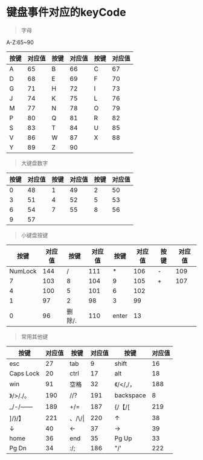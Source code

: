 # 键盘事件对应的keyCode

>字母

A-Z:65~90

|按键|对应值|按键|对应值|按键|对应值|
|----|-----|----|-----|----|-----|
|A|65|B|66|C|67|
|D|68|E|69|F|70|
|G|71|H|72|I|73|
|J|74|K|75|L|76|
|M|77|N|78|O|79|
|P|80|Q|81|R|82|
|S|83|T|84|U|85|
|V|86|W|87|X|88|
|Y|89|Z|90|||


>大键盘数字

|按键|对应值|按键|对应值|按键|对应值|
|----|-----|----|-----|----|-----|
|0|48|1|49|2|50|
|3|51|4|52|5|53|
|6|54|7|55|8|56|
|9|57|||||

>小键盘按键

|按键|对应值|按键|对应值|按键|对应值|按键|对应值|
|----|-----|----|-----|----|-----|----|-----|
|NumLock|144|/|111|*|106|-|109|
|7|103|8|104|9|105|+|107|
|4|100|5|101|6|102|||
|1|97|2|98|3|99|||
|0|96|删除/.|110|enter|13|||

>常用其他键

|按键|对应值|按键|对应值|按键|对应值|
|----|----|----|----|----|----|
|esc|27|tab|9|shift|16|
|Caps Lock|20|ctrl|17|alt|18|
|win|91|空格|32|《/</,/，|188|
|》/>/./。|190|//?|191|backspace|8|
|_/-/——|189|+/=|187|{/【/[|219|
|]/}/】|221|、/\\/\||220|↑|38|
|↓|40|←|37|→|39|
|home|36|end|35|Pg Up|33|
|Pg Dn|34|:/;|186|"/'|222|